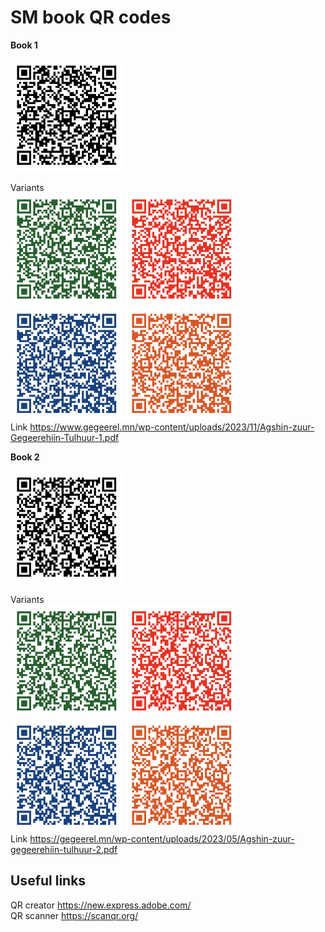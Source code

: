 # SM book QR codes

**Book 1**

<img src="./book 1/book-1-qr-code.png" alt="Book 1 QR image" width="180"/>

Variants<br/>
<img src="./book 1/book-1-qr-code-green.png" alt="Book 1 QR image green" width="180"/>
<img src="./book 1/book-1-qr-code-red.png" alt="Book 1 QR image red" width="180"/>
<img src="./book 1/book-1-qr-code-blue.png" alt="Book 1 QR image blue" width="180"/>
<img src="./book 1/book-1-qr-code-orange.png" alt="Book 1 QR image orange" width="180"/>
<br/>
Link https://www.gegeerel.mn/wp-content/uploads/2023/11/Agshin-zuur-Gegeerehiin-Tulhuur-1.pdf<br/>

**Book 2**

<img src="./book 2/book-2-qr-code.png" alt="Book 1 QR image" width="180"/>

Variants<br/>
<img src="./book 2/book-2-qr-code-green.png" alt="Book 2 QR image green" width="180"/>
<img src="./book 2/book-2-qr-code-red.png" alt="Book 2 QR image red" width="180"/>
<img src="./book 2/book-2-qr-code-blue.png" alt="Book 2 QR image blue" width="180"/>
<img src="./book 2/book-2-qr-code-orange.png" alt="Book 2 QR image orange" width="180"/>
<br/>
Link https://gegeerel.mn/wp-content/uploads/2023/05/Agshin-zuur-gegeerehiin-tulhuur-2.pdf<br/>


## Useful links<br/>
QR creator https://new.express.adobe.com/<br/>
QR scanner https://scanqr.org/
